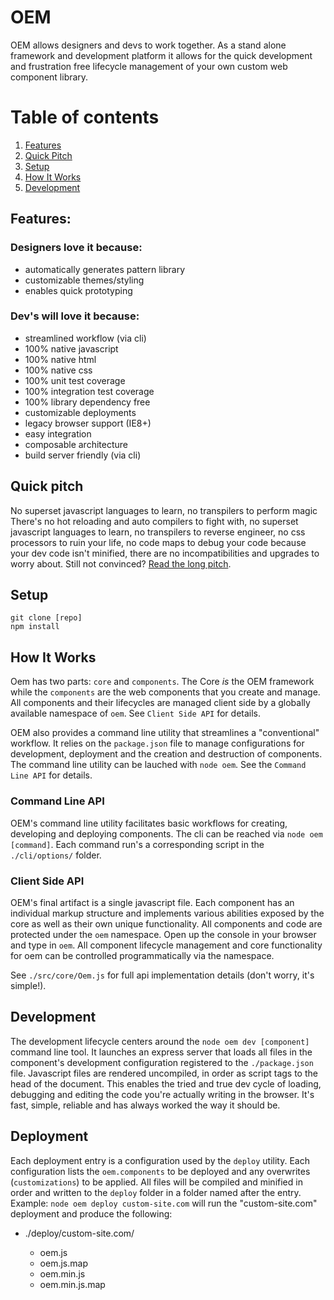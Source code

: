 # OEM

OEM allows designers and devs to work together. As a stand alone framework and development platform it allows for the quick development and frustration free lifecycle management of your own custom web component library.

# Table of contents
1. [Features](#features)
1. [Quick Pitch](#quick-pitch)
1. [Setup](#setup)
1. [How It Works](#how-it-works)
1. [Development](#development)

<a name="features"></a>
## Features:
### Designers love it because:
* automatically generates pattern library
* customizable themes/styling
* enables quick prototyping

### Dev's will love it because:
* streamlined workflow (via cli)
* 100% native javascript
* 100% native html
* 100% native css
* 100% unit test coverage
* 100% integration test coverage
* 100% library dependency free
* customizable deployments
* legacy browser support (IE8+)
* easy integration
* composable architecture
* build server friendly (via cli)

<a name="quick-pitch"></a>
## Quick pitch
No superset javascript languages to learn, no transpilers to perform magic
There's no hot reloading and auto compilers to fight with, no superset javascript languages to learn, no transpilers to reverse engineer, no css processors to ruin your life, no code maps to debug your code because your dev code isn't minified, there are no incompatibilities and upgrades to worry about. Still not convinced? [Read the long pitch](docs/justification.md).

<a name="setup"></a>
## Setup

    git clone [repo]
    npm install

<a name="how-it-works"></a>
## How It Works
Oem has two parts: `core` and `components`. The Core *is* the OEM framework while the `components` are the web components that you create and manage. All components and their lifecycles are managed client side by a globally available namespace of `oem`. See `Client Side API` for details. 

OEM also provides a command line utility that streamlines a "conventional" workflow. It relies on the `package.json` file to manage configurations for development, deployment and the creation and destruction of components. The command line utility can be lauched with `node oem`. See the `Command Line API` for details.

### Command Line API
OEM's command line utility facilitates basic workflows for creating, developing and deploying components. The cli can be reached via `node oem [command]`. Each command run's a corresponding script in the `./cli/options/` folder.

### Client Side API
OEM's final artifact is a single javascript file. Each component has an individual markup structure and implements various abilities exposed by the core as well as their own unique functionality. All components and code are protected under the `oem` namespace. Open up the console in your browser and type in `oem`. All component lifecycle management and core functionality for oem can be controlled programmatically via the namespace.

See `./src/core/Oem.js` for full api implementation details (don't worry, it's simple!).

<a name="development"></a>
## Development
The development lifecycle centers around the `node oem dev [component]` command line tool. It launches an express server that loads all files in the component's development configuration registered to the `./package.json` file. Javascript files are rendered uncompiled, in order as script tags to the head of the document. This enables the tried and true dev cycle of loading, debugging and editing the code you're actually writing in the browser. It's fast, simple, reliable and has always worked the way it should be.

## Deployment
Each deployment entry is a configuration used by the `deploy` utility. Each configuration lists the `oem.components` to be deployed and any overwrites (`customizations`) to be applied. All files will be compiled and minified in order and written to the `deploy` folder in a folder named after the entry. Example: `node oem deploy custom-site.com` will run the "custom-site.com" deployment and produce the following:

- ./deploy/custom-site.com/

    - oem.js
    - oem.js.map
    - oem.min.js
    - oem.min.js.map
